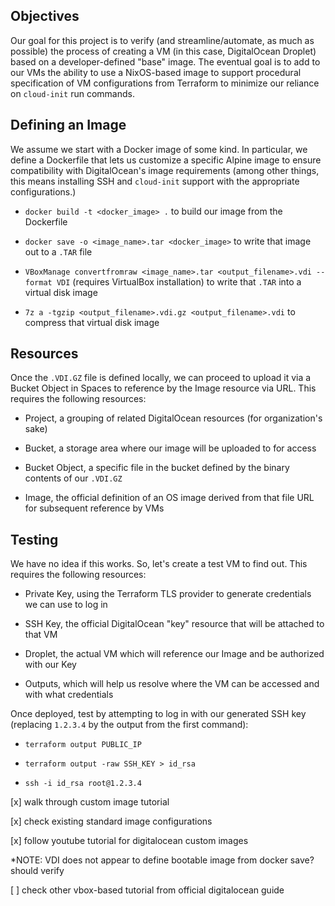 ## Objectives

Our goal for this project is to verify (and streamline/automate, as much as possible) the process of creating a VM (in this case, DigitalOcean Droplet) based on a developer-defined "base" image. The eventual goal is to add to our VMs the ability to use a NixOS-based image to support procedural specification of VM configurations from Terraform to minimize our reliance on `cloud-init` run commands.

## Defining an Image

We assume we start with a Docker image of some kind. In particular, we define a Dockerfile that lets us customize a specific Alpine image to ensure compatibility with DigitalOcean's image requirements (among other things, this means installing SSH and `cloud-init` support with the appropriate configurations.)

* `docker build -t <docker_image> .` to build our image from the Dockerfile

* `docker save -o <image_name>.tar <docker_image>` to write that image out to a `.TAR` file

* `VBoxManage convertfromraw <image_name>.tar <output_filename>.vdi --format VDI` (requires VirtualBox installation) to write that `.TAR` into a virtual disk image

* `7z a -tgzip <output_filename>.vdi.gz <output_filename>.vdi` to compress that virtual disk image

## Resources

Once the `.VDI.GZ` file is defined locally, we can proceed to upload it via a Bucket Object in Spaces to reference by the Image resource via URL. This requires the following resources:

* Project, a grouping of related DigitalOcean resources (for organization's sake)

* Bucket, a storage area where our image will be uploaded to for access

* Bucket Object, a specific file in the bucket defined by the binary contents of our `.VDI.GZ`

* Image, the official definition of an OS image derived from that file URL for subsequent reference by VMs

## Testing

We have no idea if this works. So, let's create a test VM to find out. This requires the following resources:

* Private Key, using the Terraform TLS provider to generate credentials we can use to log in 

* SSH Key, the official DigitalOcean "key" resource that will be attached to that VM

* Droplet, the actual VM which will reference our Image and be authorized with our Key

* Outputs, which will help us resolve where the VM can be accessed and with what credentials

Once deployed, test by attempting to log in with our generated SSH key (replacing `1.2.3.4` by the output from the first command):

* `terraform output PUBLIC_IP`

* `terraform output -raw SSH_KEY > id_rsa`

* `ssh -i id_rsa root@1.2.3.4`


[x] walk through custom image tutorial

[x] check existing standard image configurations

[x] follow youtube tutorial for digitalocean custom images

*NOTE: VDI does not appear to define bootable image from docker save? should verify

[ ] check other vbox-based tutorial from official digitalocean guide

